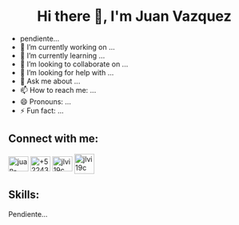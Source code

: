 <h1 align="center">Hi there 👋, I'm Juan Vazquez</h1>

- pendiente...
- 🔭 I’m currently working on ...
- 🌱 I’m currently learning ...
- 👯 I’m looking to collaborate on ...
- 🤔 I’m looking for help with ...
- 💬 Ask me about ...
- 📫 How to reach me: ...
- 😄 Pronouns: ...
- ⚡ Fun fact: ...

<h2 align="left">Connect with me:</h2>
<p align="left">
<a href="https://www.linkedin.com/in/juan-leonel-vazquez-iglesias-74b553230/" target="_blank"><img align="center" src="https://raw.githubusercontent.com/rahuldkjain/github-profile-readme-generator/master/src/images/icons/Social/linked-in-alt.svg" alt="juan-leonel-vazquez-iglesias-74b553230" height="30" width="40" /></a>
<a href="https://wa.me/522431219195?text=Hola+Juan+Leonel%21" target="_blank"><img align="center" src="https://raw.githubusercontent.com/rahuldkjain/github-profile-readme-generator/master/src/images/icons/Social/whatsapp.svg" alt="+522431219195" height="30" width="40" /></a>
<a href="https://www.instagram.com/jlvi19c" target="_blank"><img align="center" src="https://raw.githubusercontent.com/rahuldkjain/github-profile-readme-generator/master/src/images/icons/Social/instagram.svg" alt="jlvi19c" height="30" width="40" /></a>
 <a href="mailto: vazquez.juan.1fm@gmail.com" target="_blank"><img align="center" src="https://cdn.icon-icons.com/icons2/1011/PNG/512/Gmail_icon-icons.com_75706.png" alt="jlvi19c" height="40" width="40" /></a>
 </p>

<h2 align="left">Skills:</h2>
<p>Pendiente...</p>
